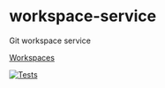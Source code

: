 # workspace-service
Git workspace service

[Workspaces](http://142.93.164.138:8080/workspaces)

[![Tests](https://github.com/Hashcode-Entertainment/workspace-service/actions/workflows/test.yml/badge.svg)](https://github.com/Hashcode-Entertainment/workspace-service/actions/workflows/test.yml)
